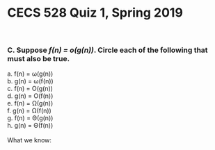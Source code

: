 # CECS 528 Quiz 1, Spring 2019
<br>

### C. Suppose <i>f(n) = o(g(n))</i>. Circle each of the following that must also be true.<br> 
a. f(n) = ω(g(n))<br>
b. g(n) = ω(f(n))<br>
c. f(n) = O(g(n))<br>
d. g(n) = O(f(n))<br>
e. f(n) = Ω(g(n))<br>
f. g(n) = Ω(f(n))<br>
g. f(n) = Θ(g(n))<br>
h. g(n) = Θ(f(n))<br><br>
What we know:<br>























